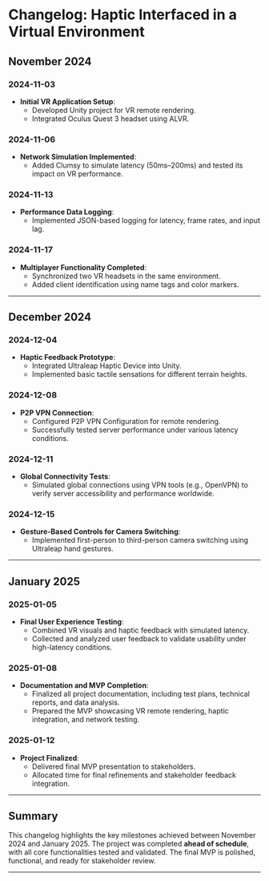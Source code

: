 # Changelog: Haptic Interfaced in a Virtual Environment

## November 2024  

### 2024-11-03  
- **Initial VR Application Setup**:  
  - Developed Unity project for VR remote rendering.  
  - Integrated Oculus Quest 3 headset using ALVR.  

### 2024-11-06  
- **Network Simulation Implemented**:  
  - Added Clumsy to simulate latency (50ms–200ms) and tested its impact on VR performance.  

### 2024-11-13  
- **Performance Data Logging**:  
  - Implemented JSON-based logging for latency, frame rates, and input lag.  

### 2024-11-17  
- **Multiplayer Functionality Completed**:  
  - Synchronized two VR headsets in the same environment.  
  - Added client identification using name tags and color markers.  

---

## December 2024  

### 2024-12-04  
- **Haptic Feedback Prototype**:  
  - Integrated Ultraleap Haptic Device into Unity.  
  - Implemented basic tactile sensations for different terrain heights.  

### 2024-12-08  
- **P2P VPN Connection**:  
  - Configured P2P VPN Configuration for remote rendering.  
  - Successfully tested server performance under various latency conditions.  

### 2024-12-11  
- **Global Connectivity Tests**:  
  - Simulated global connections using VPN tools (e.g., OpenVPN) to verify server accessibility and performance worldwide.  

### 2024-12-15  
- **Gesture-Based Controls for Camera Switching**:  
  - Implemented first-person to third-person camera switching using Ultraleap hand gestures.  

---

## January 2025  

### 2025-01-05  
- **Final User Experience Testing**:  
  - Combined VR visuals and haptic feedback with simulated latency.  
  - Collected and analyzed user feedback to validate usability under high-latency conditions.  

### 2025-01-08  
- **Documentation and MVP Completion**:  
  - Finalized all project documentation, including test plans, technical reports, and data analysis.  
  - Prepared the MVP showcasing VR remote rendering, haptic integration, and network testing.  

### 2025-01-12  
- **Project Finalized**:  
  - Delivered final MVP presentation to stakeholders.  
  - Allocated time for final refinements and stakeholder feedback integration.  

---

## Summary  

This changelog highlights the key milestones achieved between November 2024 and January 2025. The project was completed **ahead of schedule**, with all core functionalities tested and validated. The final MVP is polished, functional, and ready for stakeholder review.  

---

